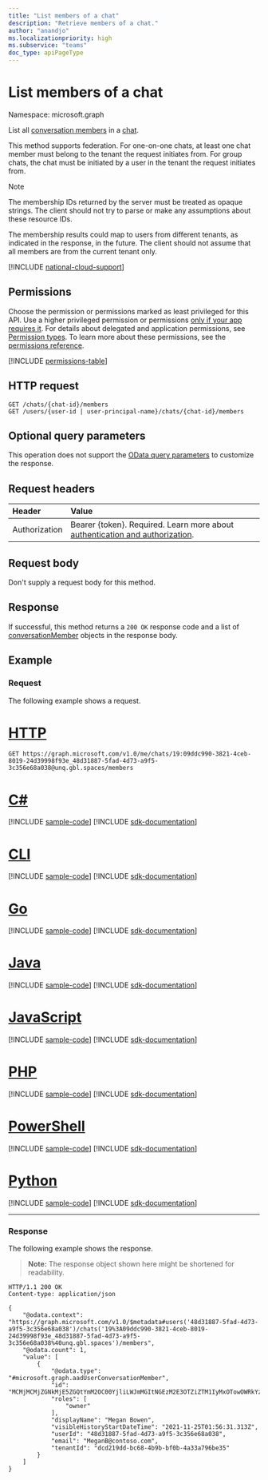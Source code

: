 ```yaml
---
title: "List members of a chat"
description: "Retrieve members of a chat."
author: "anandjo"
ms.localizationpriority: high
ms.subservice: "teams"
doc_type: apiPageType
---
```


# List members of a chat

Namespace: microsoft.graph

List all [conversation members](../resources/conversationmember.md) in a [chat](../resources/chat.md).

This method supports federation. For one-on-one chats, at least one chat member must belong to the tenant the request initiates from. For group chats, the chat must be initiated by a user in the tenant the request initiates from.

> [!NOTE]
> The membership IDs returned by the server must be treated as opaque strings. The client should not try to parse or make any assumptions about these resource IDs.
>
> The membership results could map to users from different tenants, as indicated in the response, in the future. The client should not assume that all members are from the current tenant only.

[!INCLUDE [national-cloud-support](../../includes/all-clouds.md)]

## Permissions

Choose the permission or permissions marked as least privileged for this API. Use a higher privileged permission or permissions [only if your app requires it](/graph/permissions-overview#best-practices-for-using-microsoft-graph-permissions). For details about delegated and application permissions, see [Permission types](/graph/permissions-overview#permission-types). To learn more about these permissions, see the [permissions reference](/graph/permissions-reference).

<!-- { "blockType": "permissions", "name": "chat_list_members" } -->
[!INCLUDE [permissions-table](../includes/permissions/chat-list-members-permissions.md)]

## HTTP request
<!-- { "blockType": "ignored" } -->
```http
GET /chats/{chat-id}/members
GET /users/{user-id | user-principal-name}/chats/{chat-id}/members
```

## Optional query parameters

This operation does not support the [OData query parameters](/graph/query-parameters) to customize the response.

## Request headers

| Header       | Value |
|:---------------|:--------|
|Authorization|Bearer {token}. Required. Learn more about [authentication and authorization](/graph/auth/auth-concepts).|

## Request body

Don't supply a request body for this method.

## Response

If successful, this method returns a `200 OK` response code and a list of [conversationMember](../resources/conversationmember.md) objects in the response body.

## Example

### Request

The following example shows a request.


# [HTTP](#tab/http)
<!-- {
  "blockType": "request",
  "name": "list_conversation_members_1",
  "sampleKeys": ["19:09ddc990-3821-4ceb-8019-24d39998f93e_48d31887-5fad-4d73-a9f5-3c356e68a038@unq.gbl.spaces"]
}-->
```msgraph-interactive
GET https://graph.microsoft.com/v1.0/me/chats/19:09ddc990-3821-4ceb-8019-24d39998f93e_48d31887-5fad-4d73-a9f5-3c356e68a038@unq.gbl.spaces/members
```

# [C#](#tab/csharp)
[!INCLUDE [sample-code](../includes/snippets/csharp/list-conversation-members-1-csharp-snippets.md)]
[!INCLUDE [sdk-documentation](../includes/snippets/snippets-sdk-documentation-link.md)]

# [CLI](#tab/cli)
[!INCLUDE [sample-code](../includes/snippets/cli/list-conversation-members-1-cli-snippets.md)]
[!INCLUDE [sdk-documentation](../includes/snippets/snippets-sdk-documentation-link.md)]

# [Go](#tab/go)
[!INCLUDE [sample-code](../includes/snippets/go/list-conversation-members-1-go-snippets.md)]
[!INCLUDE [sdk-documentation](../includes/snippets/snippets-sdk-documentation-link.md)]

# [Java](#tab/java)
[!INCLUDE [sample-code](../includes/snippets/java/list-conversation-members-1-java-snippets.md)]
[!INCLUDE [sdk-documentation](../includes/snippets/snippets-sdk-documentation-link.md)]

# [JavaScript](#tab/javascript)
[!INCLUDE [sample-code](../includes/snippets/javascript/list-conversation-members-1-javascript-snippets.md)]
[!INCLUDE [sdk-documentation](../includes/snippets/snippets-sdk-documentation-link.md)]

# [PHP](#tab/php)
[!INCLUDE [sample-code](../includes/snippets/php/list-conversation-members-1-php-snippets.md)]
[!INCLUDE [sdk-documentation](../includes/snippets/snippets-sdk-documentation-link.md)]

# [PowerShell](#tab/powershell)
[!INCLUDE [sample-code](../includes/snippets/powershell/list-conversation-members-1-powershell-snippets.md)]
[!INCLUDE [sdk-documentation](../includes/snippets/snippets-sdk-documentation-link.md)]

# [Python](#tab/python)
[!INCLUDE [sample-code](../includes/snippets/python/list-conversation-members-1-python-snippets.md)]
[!INCLUDE [sdk-documentation](../includes/snippets/snippets-sdk-documentation-link.md)]

---

### Response

The following example shows the response.

>**Note:** The response object shown here might be shortened for readability.
<!-- {
  "blockType": "response",
  "truncated": true,
  "@odata.type": "microsoft.graph.conversationMember"
} -->
```http
HTTP/1.1 200 OK
Content-type: application/json

{
    "@odata.context": "https://graph.microsoft.com/v1.0/$metadata#users('48d31887-5fad-4d73-a9f5-3c356e68a038')/chats('19%3A09ddc990-3821-4ceb-8019-24d39998f93e_48d31887-5fad-4d73-a9f5-3c356e68a038%40unq.gbl.spaces')/members",
    "@odata.count": 1,
    "value": [
        {
            "@odata.type": "#microsoft.graph.aadUserConversationMember",
            "id": "MCMjMCMjZGNkMjE5ZGQtYmM2OC00YjliLWJmMGItNGEzM2E3OTZiZTM1IyMxOTowOWRkYzk5MC0zODIxLTRjZWItODAxOS0yNGQzOTk5OGY5M2VfNDhkMzE4ODctNWZhZC00ZDczLWE5ZjUtM2MzNTZlNjhhMDM4QHVucS5nYmwuc3BhY2VzIyM0OGQzMTg4Ny01ZmFkLTRkNzMtYTlmNS0zYzM1NmU2OGEwMzg=",
            "roles": [
                "owner"
            ],
            "displayName": "Megan Bowen",
            "visibleHistoryStartDateTime": "2021-11-25T01:56:31.313Z",
            "userId": "48d31887-5fad-4d73-a9f5-3c356e68a038",
            "email": "MeganB@contoso.com",
            "tenantId": "dcd219dd-bc68-4b9b-bf0b-4a33a796be35"
        }
    ]
}
```

<!-- uuid: 8fcb5dbc-d5aa-4681-8e31-b001d5168d79
2015-10-25 14:57:30 UTC -->
<!--
{
  "type": "#page.annotation",
  "description": "conversation: member list",
  "keywords": "",
  "section": "documentation",
  "tocPath": "",
  "suppressions": [
  ]
}
-->



